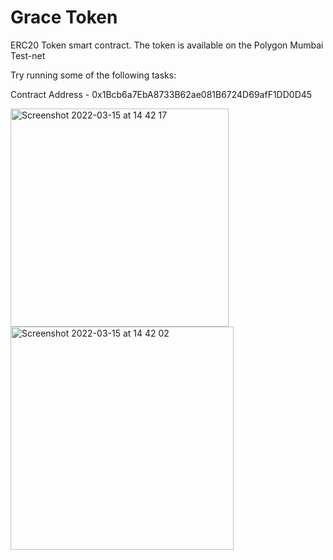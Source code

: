 # Grace Token

ERC20 Token smart contract. The token is available on the Polygon Mumbai Test-net

Try running some of the following tasks:

Contract Address - 0x1Bcb6a7EbA8733B62ae081B6724D69afF1DD0D45

<img width="349" alt="Screenshot 2022-03-15 at 14 42 17" src="https://user-images.githubusercontent.com/23301357/158701245-5288c2a8-8634-4814-b77c-df46e4466ba5.png">
<img width="357" alt="Screenshot 2022-03-15 at 14 42 02" src="https://user-images.githubusercontent.com/23301357/158701250-9f3677b1-0e56-499b-ab7d-ff272d42f43b.png">
